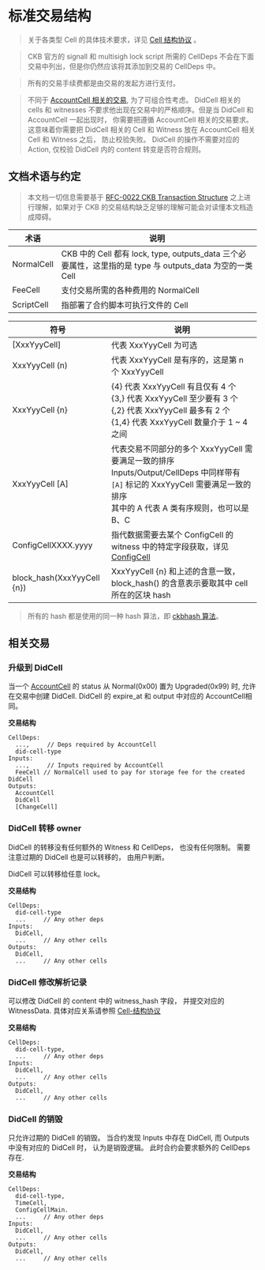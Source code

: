 #  标准交易结构


> 关于各类型 Cell 的具体技术要求，详见 [Cell 结构协议](Cell-结构协议.md) 。

> CKB 官方的 signall 和 multisigh lock script 所需的 CellDeps 不会在下面交易中列出，但是你仍然应该将其添加到交易的 CellDeps 中。

> 所有的交易手续费都是由交易的发起方进行支付。

> 不同于 [AccountCell 相关的交易](../Cell-结构协议.md#accountcell), 为了可组合性考虑。 DidCell 相关的 cells 和 witnesses 不要求他出现在交易中的严格顺序。但是当 DidCell 和 AccountCell 一起出现时， 你需要把遵循 AccountCell 相关的交易要求。 这意味着你需要把 DidCell 相关的 Cell 和 Witness 放在 AccountCell 相关 Cell 和 Witness 之后， 防止校验失败。 DidCell 的操作不需要对应的 Action, 仅校验 DidCell 内的 content 转变是否符合规则。


## 文档术语与约定

> 本文档一切信息需要基于 [RFC-0022 CKB Transaction Structure](https://github.com/nervosnetwork/rfcs/blob/master/rfcs/0022-transaction-structure/0022-transaction-structure.md) 之上进行理解，如果对于 CKB 的交易结构缺乏足够的理解可能会对读懂本文档造成障碍。

| 术语       | 说明                                                                                                     |
|------------|--------------------------------------------------------------------------------------------------------|
| NormalCell | CKB 中的 Cell 都有 lock, type, outputs_data 三个必要属性，这里指的是 type 与 outputs_data 为空的一类 Cell |
| FeeCell    | 支付交易所需的各种费用的 NormalCell                                                                      |
| ScriptCell | 指部署了合约脚本可执行文件的 Cell                                                                        |

| 符号                       | 说明                                                                                                                                                                             |
|----------------------------|--------------------------------------------------------------------------------------------------------------------------------------------------------------------------------|
| [XxxYyyCell]               | 代表 XxxYyyCell 为可选                                                                                                                                                           |
| XxxYyyCell (n)             | 代表 XxxYyyCell 是有序的，这是第 n 个 XxxYyyCell                                                                                                                                  |
| XxxYyyCell {n}             | {4} 代表 XxxYyyCell 有且仅有 4 个<br>{3,} 代表 XxxYyyCell 至少要有 3 个<br/>{,2} 代表 XxxYyyCell 最多有 2 个<br/>{1,4} 代表 XxxYyyCell 数量介于 1 ~ 4 之间                       |
| XxxYyyCell [A]             | 代表交易不同部分的多个 XxxYyyCell 需要满足一致的排序<br/>Inputs/Output/CellDeps 中同样带有 `[A]` 标记的 XxxYyyCell 需要满足一致的排序<br>其中的 A 代表 A 类有序规则，也可以是 B、C |
| ConfigCellXXXX.yyyy        | 指代数据需要去某个 ConfigCell 的 witness 中的特定字段获取，详见[ConfigCell](Cell-结构协议.md#ConfigCell)                                                                        |
| block_hash(XxxYyyCell {n}) | XxxYyyCell {n} 和上述的含意一致， block_hash() 的含意表示要取其中 cell 所在的区块 hash                                                                                            |

> 所有的 hash 都是使用的同一种 hash 算法，即 [ckbhash 算法](https://github.com/nervosnetwork/rfcs/blob/master/rfcs/0022-transaction-structure/0022-transaction-structure.md#crypto-primitives)。

## 相关交易

### 升级到 DidCell

当一个 [AccountCell](../Cell-结构协议.md#accountcell) 的 status 从 Normal(0x00) 置为 Upgraded(0x99) 时, 允许在交易中创建 DidCell. DidCell 的 expire_at 和 output 中对应的 AccountCell相同。


**交易结构**

```
CellDeps:
  ...,     // Deps required by AccountCell
  did-cell-type
Inputs:
  ...,     // Inputs required by AccountCell
  FeeCell // NormalCell used to pay for storage fee for the created DidCell
Outputs:
  AccountCell
  DidCell
  [ChangeCell]
```


### DidCell 转移 owner

DidCell 的转移没有任何额外的 Witness 和 CellDeps， 也没有任何限制。 需要注意过期的 DidCell 也是可以转移的， 由用户判断。

DidCell 可以转移给任意 lock。

**交易结构**

```
CellDeps:
  did-cell-type
  ...     // Any other deps
Inputs:
  DidCell,
  ...     // Any other cells
Outputs:
  DidCell,
  ...     // Any other cells
```


### DidCell 修改解析记录 

可以修改 DidCell 的 content 中的 witness_hash 字段， 并提交对应的 WitnessData. 具体对应关系请参照 [Cell-结构协议](./Cell-结构协议.md)

**交易结构**

```
CellDeps:
  did-cell-type,
  ...     // Any other deps
Inputs:
  DidCell,
  ...     // Any other cells
Outputs:
  DidCell,
  ...     // Any other cells
```


### DidCell 的销毁

只允许过期的 DidCell 的销毁。 当合约发现 Inputs 中存在 DidCell, 而 Outputs 中没有对应的 DidCell 时， 认为是销毁逻辑。 此时合约会要求额外的 CellDeps 存在.

**交易结构**

```
CellDeps:
  did-cell-type,
  TimeCell,
  ConfigCellMain.
  ...     // Any other deps
Inputs:
  DidCell,
  ...     // Any other cells
Outputs:
  DidCell,
  ...     // Any other cells
```